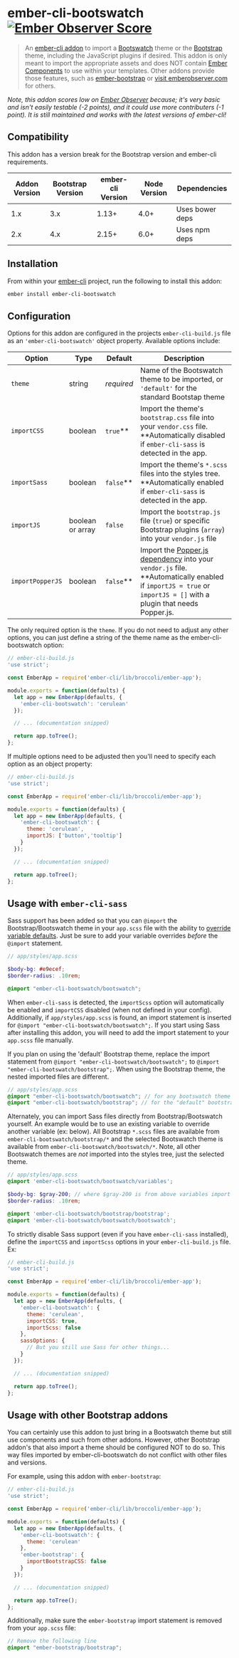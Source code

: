 ember-cli-bootswatch [![Ember Observer Score](https://emberobserver.com/badges/ember-cli-bootswatch.svg)](https://emberobserver.com/addons/ember-cli-bootswatch)
====================

> An [ember-cli addon](http://www.emberaddons.com/) to import a [Bootswatch](http://bootswatch.com/)
theme or the [Bootstrap](http://getbootstrap.com/) theme, including the JavaScript plugins if desired.
This addon is only meant to import the appropriate assets and does NOT contain
[Ember Components](https://guides.emberjs.com/v3.0.0/components/defining-a-component/)
to use within your templates. Other addons provide those features, such as
[ember-bootstrap](http://www.ember-bootstrap.com/) or
[visit emberobserver.com](https://www.emberobserver.com/categories/bootstrap) for others.

_Note, this addon scores low on [Ember Observer](https://emberobserver.com/addons/ember-cli-bootswatch) because; it's very basic and isn't easily testable (-2 points), and it could use more contributers (-1 point). It is still maintained and works with the latest versions of ember-cli!_




## Compatibility

This addon has a version break for the Bootstrap version and ember-cli requirements.

| Addon Version | Bootstrap Version | ember-cli Version | Node Version  | Dependencies    |
|---------------|-------------------|-------------------|---------------|-----------------|
| 1.x           | 3.x               | 1.13+             | 4.0+          | Uses bower deps |
| 2.x           | 4.x               | 2.15+             | 6.0+          | Uses npm deps   |




## Installation

From within your [ember-cli](http://www.ember-cli.com/) project,
run the following to install this addon:

```bash
ember install ember-cli-bootswatch
```




## Configuration

Options for this addon are configured in the projects `ember-cli-build.js` file
as an `'ember-cli-bootswatch'` object property. Available options include:

| Option           | Type             | Default    | Description |
|------------------|------------------|------------|-------------|
| `theme`          | string           | *required* | Name of the Bootswatch theme to be imported, or `'default'` for the standard Bootstap theme |
| `importCSS`      | boolean          | `true`**   | Import the theme's `bootstrap.css` file into your `vendor.css` file. **Automatically disabled if `ember-cli-sass` is detected in the app. |
| `importSass`     | boolean          | `false`**  | Import the theme's `*.scss` files into the styles tree. **Automatically enabled if `ember-cli-sass` is detected in the app. |
| `importJS`       | boolean or array | `false`    | Import the `bootstrap.js` file (`true`) or specific Bootstrap plugins (`array`) into your `vendor.js` file |
| `importPopperJS` | boolean          | `false`**  | Import the [Popper.js dependency](http://getbootstrap.com/docs/4.0/getting-started/javascript/#dependencies) into your `vendor.js` file. **Automatically enabled if `importJS = true` or `importJS = []` with a plugin that needs Popper.js. |

The only required option is the `theme`. If you do not need to adjust
any other options, you can just define a string of the theme name
as the ember-cli-bootswatch option:

```javascript
// ember-cli-build.js
'use strict';

const EmberApp = require('ember-cli/lib/broccoli/ember-app');

module.exports = function(defaults) {
  let app = new EmberApp(defaults, {
    'ember-cli-bootswatch': 'cerulean'
  });

  // ... (documentation snipped)

  return app.toTree();
};
```

If multiple options need to be adjusted then you'll need to specify each
option as an object property:

```javascript
// ember-cli-build.js
'use strict';

const EmberApp = require('ember-cli/lib/broccoli/ember-app');

module.exports = function(defaults) {
  let app = new EmberApp(defaults, {
    'ember-cli-bootswatch': {
      theme: 'cerulean',
      importJS: ['button','tooltip']
    }
  });

  // ... (documentation snipped)

  return app.toTree();
};
```




## Usage with `ember-cli-sass`

Sass support has been added so that you can `@import` the Bootstrap/Bootswatch
theme in your `app.scss` file with the ability to [override variable defaults](http://getbootstrap.com/docs/4.0/getting-started/theming/#variable-defaults).
Just be sure to add your variable overrides *before* the `@import` statement.

```scss
// app/styles/app.scss

$body-bg: #e9ecef;
$border-radius: .10rem;

@import "ember-cli-bootswatch/bootswatch";
```

When `ember-cli-sass` is detected, the `importScss` option will automatically
be enabled and `importCSS` disabled (when not defined in your config). Additionally, 
if `app/styles/app.scss` is found, an import statement is inserted for 
`@import "ember-cli-bootswatch/bootswatch";`. If you start using Sass after
installing this addon, you will need to add the import statement to your
`app.scss` file manually.

If you plan on using the 'default' Bootstrap theme, replace the import statement
from `@import "ember-cli-bootswatch/bootswatch";` to `@import "ember-cli-bootswatch/bootstrap";`.
When using the Bootstrap theme, the nested imported files are different.

```scss
// app/styles/app.scss
@import "ember-cli-bootswatch/bootswatch"; // for any bootswatch theme
@import "ember-cli-bootswatch/bootstrap"; // for the "default" bootstrap theme
```

Alternately, you can import Sass files directly from Bootstrap/Bootswatch yourself.
An example would be to use an existing variable to override another variable (ex: below).
All Bootstrap `*.scss` files are available from `ember-cli-bootswatch/bootstrap/*`
and the selected Bootswatch theme is available from `ember-cli-bootswatch/bootswatch/*`.
Note, all other Bootswatch themes are *not* imported into the styles tree, 
just the selected theme.

```scss
// app/styles/app.scss
@import 'ember-cli-bootswatch/bootswatch/variables';

$body-bg: $gray-200; // where $gray-200 is from above variables import
$border-radius: .10rem;

@import 'ember-cli-bootswatch/bootstrap/bootstrap';
@import 'ember-cli-bootswatch/bootswatch/bootswatch';
```

To strictly disable Sass support (even if you have `ember-cli-sass` installed),
define the `importCSS` and `importScss` options in your `ember-cli-build.js` file. Ex:

```javascript
// ember-cli-build.js
'use strict';

const EmberApp = require('ember-cli/lib/broccoli/ember-app');

module.exports = function(defaults) {
  let app = new EmberApp(defaults, {
    'ember-cli-bootswatch': {
      theme: 'cerulean',
      importCSS: true,
      importScss: false
    },
    sassOptions: {
      // But you still use Sass for other things...
    }
  });

  // ... (documentation snipped)

  return app.toTree();
};
```




## Usage with other Bootstrap addons

You can certainly use this addon to just bring in a Bootswatch theme
but still use components and such from other addons. However, other
Bootstrap addon's that also import a theme should be configured NOT
to do so. This way files imported by ember-cli-bootswatch do not
conflict with other files and versions.

For example, using this addon with `ember-bootstrap`:

```javascript
// ember-cli-build.js
'use strict';

const EmberApp = require('ember-cli/lib/broccoli/ember-app');

module.exports = function(defaults) {
  let app = new EmberApp(defaults, {
    'ember-cli-bootswatch': {
      theme: 'cerulean'
    },
    'ember-bootstrap': {
      importBootstrapCSS: false
    }
  });

  // ... (documentation snipped)

  return app.toTree();
};
```

Additionally, make sure the `ember-bootstrap` import statement is
removed from your `app.scss` file:

```scss
// Remove the following line
@import "ember-bootstrap/bootstrap";
```

